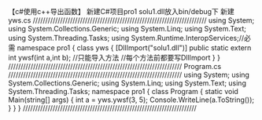 【c#使用c++导出函数】
新建C#项目pro1
solu1.dll放入bin/debug下
新建yws.cs
//////////////////////////////////////////////////////////////////////
using System;
using System.Collections.Generic;
using System.Linq;
using System.Text;
using System.Threading.Tasks;
using System.Runtime.InteropServices;//必需
namespace pro1
{
    class yws
    {
        [DllImport("solu1.dll")]
        public static extern int ywsf(int a,int b);
//只能导入方法
//每个方法前都要写DllImport
    }
}
//////////////////////////////////////////////////////////////////////
Program.cs
//////////////////////////////////////////////////////////////////////
using System;
using System.Collections.Generic;
using System.Linq;
using System.Text;
using System.Threading.Tasks;
namespace pro1
{
    class Program
    {
        static void Main(string[] args)
        {
            int a = yws.ywsf(3, 5);
            Console.WriteLine(a.ToString());
        }
    }
}
//////////////////////////////////////////////////////////////////////
